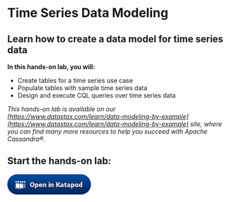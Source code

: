 # Time Series Data Modeling

## Learn how to create a data model for time series data

**In this hands-on lab, you will:**
* Create tables for a time series use case 
* Populate tables with sample time series data
* Design and execute CQL queries over time series data

_This hands-on lab is available on our [https://www.datastax.com/learn/data-modeling-by-example](https://www.datastax.com/learn/data-modeling-by-example) site, where you can find many more resources to help you succeed with Apache Cassandra®._

## Start the hands-on lab:

[![Open in KataPod](https://github.com/DataStax-Academy/katapod-shared-assets/blob/main/images/open-in-katapod.png)](https://gitpod.io/#https://github.com/DataStax-Academy/data-modeling-time-series-data/)

